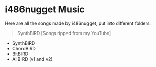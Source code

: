 # i486nugget Music
Here are all the songs made by i486nugget, put into different folders:

> SynthBIRD [Songs ripped from my YouTube]
- SynthBIRD
- ChordBIRD
- BitBIRD
- AllBIRD (v1 and v2)
